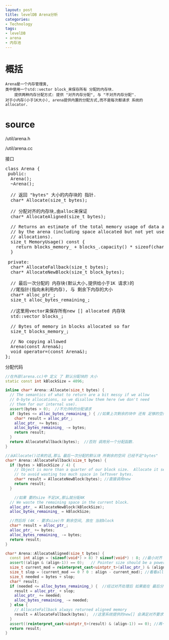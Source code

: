 ```yaml
---
layout: post
title: levelDB Arena分析
categories:
- Technology
tags:
- levelDB
- arena
- 内存池
---
```

# 概括
	Arena是一个内存管理类,
	类中使用一个std::vector block_来保存所有 分配的内存块.
		提供两种内存分配方式: 提供 "对齐内存分配", 与 "不对齐内存分配".
	对于小内存(小于1K大小), arena提供内置的分配方式,而不是每次都请求 系统的allocator.

# source

/util/arena.h

/util/arena.cc
	
接口

<pre class="prettyPrint">
class Arena {
 public:
  Arena();
  ~Arena();

  // 返回 "bytes" 大小的内存块的 指针.
  char* Allocate(size_t bytes);

  // 分配对齐的内存块,由alloc来保证
  char* AllocateAligned(size_t bytes);

  // Returns an estimate of the total memory usage of data allocated
  // by the arena (including space allocated but not yet used for user
  // allocations).
  size_t MemoryUsage() const {
    return blocks_memory_ + blocks_.capacity() * sizeof(char*);
  }

 private:
  char* AllocateFallback(size_t bytes);
  char* AllocateNewBlock(size_t block_bytes);

  // 最后一次分配的 内存块(默认大小,提供给小于1K 请求)的 
  //尾指针(指向未利用内存), 与 剩余下内存的大小
  char* alloc_ptr_;
  size_t alloc_bytes_remaining_;

  //这里用vector来保存所有new [] allocated 内存块
  std::vector<char*> blocks_;

  // Bytes of memory in blocks allocated so far
  size_t blocks_memory_;

  // No copying allowed
  Arena(const Arena&);
  void operator=(const Arena&);
};
</pre>

分配代码

```cpp
//在外部(arena.cc)中 定义 了 默认分配块的 大小
static const int kBlockSize = 4096;

inline char* Arena::Allocate(size_t bytes) {
  // The semantics of what to return are a bit messy if we allow
  // 0-byte allocations, so we disallow them here (we don't need
  // them for our internal use).
  assert(bytes > 0);  //不允许0的分配请求
  if (bytes <= alloc_bytes_remaining_) { //如果上次剩余的块中 还有 足够的空间
    char* result = alloc_ptr_;
    alloc_ptr_ += bytes;
    alloc_bytes_remaining_ -= bytes;
    return result;
  }
  return AllocateFallback(bytes);  //否则 调用另一个分配函数.
}

//从Allocate()过来的话,那么 最后一次分配的默认块 所剩余的空间 已经不足"bytes"
char* Arena::AllocateFallback(size_t bytes) {
  if (bytes > kBlockSize / 4) {
    // Object is more than a quarter of our block size.  Allocate it separately  超过1K 则直接用new []分配
    // to avoid wasting too much space in leftover bytes.
    char* result = AllocateNewBlock(bytes); //直接调用new
    return result;
  }

	//如果 要的size 不足1K,那么就分配4K 
  // We waste the remaining space in the current block.
  alloc_ptr_ = AllocateNewBlock(kBlockSize);
  alloc_bytes_remaining_ = kBlockSize;

  //然后将 (4K - 要求size)作 剩余空间, 放在 当前block
  char* result = alloc_ptr_;
  alloc_ptr_ += bytes;
  alloc_bytes_remaining_ -= bytes;
  return result;
}

char* Arena::AllocateAligned(size_t bytes) {
  const int align = (sizeof(void*) > 8) ? sizeof(void*) : 8; //最小对齐 8bytes 比如32位系统,sizeof(void*) == 4;
  assert((align & (align-1)) == 0);   // Pointer size should be a power of 2
  size_t current_mod = reinterpret_cast<uintptr_t>(alloc_ptr_) & (align-1); //用(align-1)来获取 alloc_ptr_(最后一次默认分配的块) 地址的低x位置,
  size_t slop = (current_mod == 0 ? 0 : align - current_mod); //看看alloc_ptr_的后几位是否全0(对齐的意思); 如果不是零,则将 互补的大小 加到bytes中
  size_t needed = bytes + slop;
  char* result;
  if (needed <= alloc_bytes_remaining_) {  //经过对齐处理后 如果能在 最后分配的块 中 找到足够的 空间,则分配
    result = alloc_ptr_ + slop;
    alloc_ptr_ += needed;
    alloc_bytes_remaining_ -= needed;
  } else {
    // AllocateFallback always returned aligned memory
    result = AllocateFallback(bytes);  //这里系统提供的new[] 会满足对齐要求
  }
  assert((reinterpret_cast<uintptr_t>(result) & (align-1)) == 0); //再一次判断
  return result;
}
```
	
	